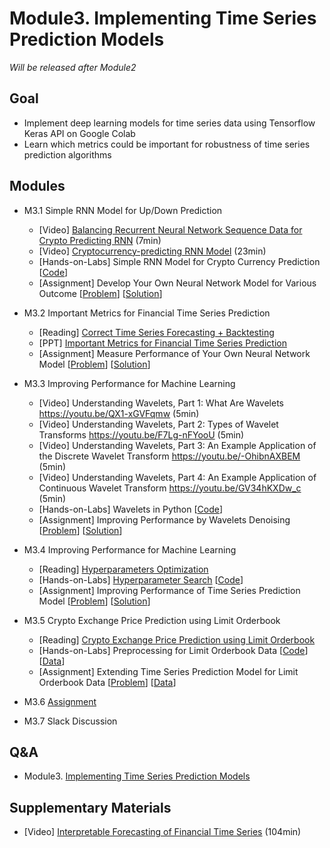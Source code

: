 # Module3. Implementing Time Series Prediction Models

*Will be released after Module2*

## Goal
- Implement deep learning models for time series data using Tensorflow Keras API on Google Colab 
- Learn which metrics could be important for robustness of time series prediction algorithms 

## Modules
- M3.1 Simple RNN Model for Up/Down Prediction
    - [Video] [Balancing Recurrent Neural Network Sequence Data for Crypto Predicting RNN](https://pythonprogramming.net/balancing-rnn-data-deep-learning-python-tensorflow-keras/) (7min)
    - [Video] [Cryptocurrency-predicting RNN Model](https://pythonprogramming.net/crypto-rnn-model-deep-learning-python-tensorflow-keras/) (23min)
    - [Hands-on-Labs] Simple RNN Model for Crypto Currency Prediction [[Code](https://colab.research.google.com/drive/1AzPfrMqrhUxgE8EN0WTPoJ39B5xIEx-a)]
    - [Assignment] Develop Your Own Neural Network Model for Various Outcome [[Problem](https://colab.research.google.com/drive/1XO3bqzJXHe1R-cMcOsHWJ0GRu45ofB0K)] [[Solution](https://colab.research.google.com/drive/10T0p4FuaF4Bgph3dFRSYxbRMYkVPS9gN)]

- M3.2 Important Metrics for Financial Time Series Prediction
    - [Reading] [Correct Time Series Forecasting + Backtesting](https://medium.com/machine-learning-world/neural-networks-for-algorithmic-trading-1-2-correct-time-series-forecasting-backtesting-9776bfd9e589)
    - [PPT] [Important Metrics for Financial Time Series Prediction](https://drive.google.com/open?id=1N5W1dg7h4dnF0fSZ9ohy_I5Of46Is3AD)
    - [Assignment] Measure Performance of Your Own Neural Network Model [[Problem](https://colab.research.google.com/drive/1r0J7BBB0S7HmyVfFRLJD24XPC_bzg8ea)] [[Solution](https://colab.research.google.com/drive/1sJA328dcutKrVTe4WvFARVMFZ8zX6_Wl)]

- M3.3 Improving Performance for Machine Learning
    - [Video] Understanding Wavelets, Part 1: What Are Wavelets https://youtu.be/QX1-xGVFqmw (5min)
    - [Video] Understanding Wavelets, Part 2: Types of Wavelet Transforms https://youtu.be/F7Lg-nFYooU (5min)
    - [Video] Understanding Wavelets, Part 3: An Example Application of the Discrete Wavelet Transform https://youtu.be/-OhibnAXBEM (5min)
    - [Video] Understanding Wavelets, Part 4: An Example Application of Continuous Wavelet Transform https://youtu.be/GV34hKXDw_c (5min)
    - [Hands-on-Labs] Wavelets in Python [[Code](https://colab.research.google.com/drive/1veaRKiVGaLQ_0iFQ7yF85E5SIdFUiBco)]
    - [Assignment] Improving Performance by Wavelets Denoising [[Problem](https://colab.research.google.com/drive/1OCNlwAr0cYDw3g2_XReg8UTPLeMqwior)] [[Solution](https://colab.research.google.com/drive/16hGhkA8ZfS6jNFE3RNG4EYcDS4BRASmH)]

- M3.4 Improving Performance for Machine Learning
    - [Reading] [Hyperparameters Optimization](https://medium.com/machine-learning-world/neural-networks-for-algorithmic-trading-hyperparameters-optimization-cb2b4a29b8ee)
    - [Hands-on-Labs] [Hyperparameter Search]() [[Code]()]
    - [Assignment] Improving Performance of Time Series Prediction Model [[Problem]()] [[Solution]()]

- M3.5 Crypto Exchange Price Prediction using Limit Orderbook
    - [Reading] [Crypto Exchange Price Prediction using Limit Orderbook](https://drive.google.com/open?id=1U86rW0rL7ZMld4txXi40SEfACVJ0r3vZ)
    - [Hands-on-Labs] Preprocessing for Limit Orderbook Data [[Code]()] [[Data]()]
    - [Assignment] Extending Time Series Prediction Model for Limit Orderbook Data [[Problem]()] [[Data]()]

- M3.6 [Assignment]()
- M3.7 Slack Discussion

## Q&A
- Module3. [Implementing Time Series Prediction Models](../Q&A/Module3.md)

## Supplementary Materials
- [Video] [Interpretable Forecasting of Financial Time Series](https://youtu.be/gX8gyri8E28?t=107) (104min)